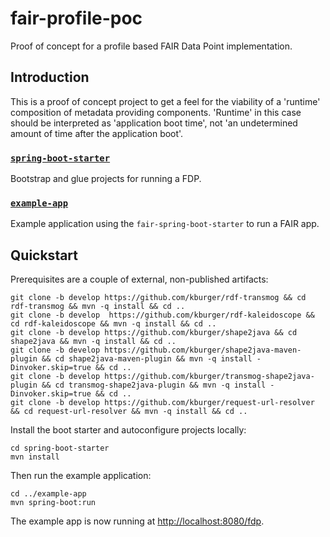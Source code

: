 # fair-profile-poc
Proof of concept for a profile based FAIR Data Point implementation.

## Introduction
This is a proof of concept project to get a feel for the viability of a 'runtime' composition of metadata providing components. 'Runtime' in this case should be interpreted as 'application boot time', not 'an undetermined amount of time after the application boot'.

### [`spring-boot-starter`](spring-boot-starter)
Bootstrap and glue projects for running a FDP.

### [`example-app`](example-app)
Example application using the `fair-spring-boot-starter` to run a FAIR app.

## Quickstart
Prerequisites are a couple of external, non-published artifacts:
```
git clone -b develop https://github.com/kburger/rdf-transmog && cd rdf-transmog && mvn -q install && cd ..
git clone -b develop  https://github.com/kburger/rdf-kaleidoscope && cd rdf-kaleidoscope && mvn -q install && cd ..
git clone -b develop https://github.com/kburger/shape2java && cd shape2java && mvn -q install && cd ..
git clone -b develop https://github.com/kburger/shape2java-maven-plugin && cd shape2java-maven-plugin && mvn -q install -Dinvoker.skip=true && cd ..
git clone -b develop https://github.com/kburger/transmog-shape2java-plugin && cd transmog-shape2java-plugin && mvn -q install -Dinvoker.skip=true && cd ..
git clone -b develop https://github.com/kburger/request-url-resolver && cd request-url-resolver && mvn -q install && cd ..
```

Install the boot starter and autoconfigure projects locally:
```
cd spring-boot-starter
mvn install
```

Then run the example application:
```
cd ../example-app
mvn spring-boot:run
```

The example app is now running at [http://localhost:8080/fdp](http://localhost:8080/fdp).

